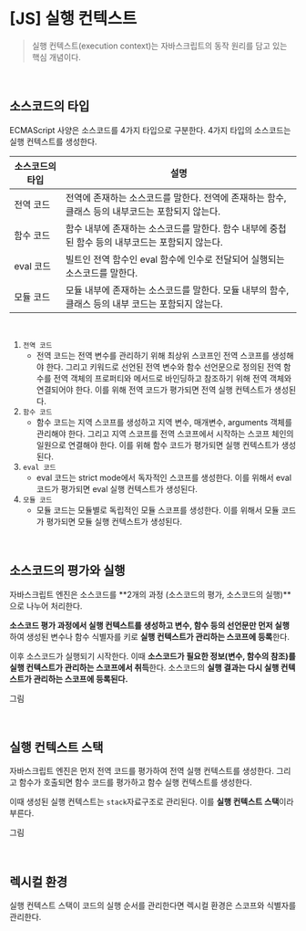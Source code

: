 # [JS] 실행 컨텍스트

> 실행 컨텍스트(execution context)는 자바스크립트의 동작 원리를 담고 있는 핵심 개념이다.

<br>

## 소스코드의 타입

ECMAScript 사양은 소스코드를 4가지 타입으로 구분한다. 4가지 타입의 소스코드는 실행 컨텍스트를 생성한다.

| 소스코드의 타입 | 설명                                                         |
| --------------- | ------------------------------------------------------------ |
| 전역 코드       | 전역에 존재하는 소스코드를 말한다. 전역에 존재하는 함수, 클래스 등의 내부코드는 포함되지 않는다. |
| 함수 코드       | 함수 내부에 존재하는 소스코드를 말한다. 함수 내부에 중첩된 함수 등의 내부코드는 포함되지 않는다. |
| eval 코드       | 빌트인 전역 함수인 eval 함수에 인수로 전달되어 실행되는 소스코드를 말한다. |
| 모듈 코드       | 모듈 내부에 존재하는 소스코드를 말한다. 모듈 내부의 함수, 클래스 등의 내부 코드는 포함되지 않는다. |

<br>

1. `전역 코드`
   - 전역 코드는 전역 변수를 관리하기 위해 최상위 스코프인 전역 스코프를 생성해야 한다. 그리고 키워드로 선언된 전역 변수와 함수 선언문으로 정의된 전역 함수를 전역 객체의 프로퍼티와 메서드로 바인딩하고 참조하기 위해 전역 객체와 연결되어야 한다. 이를 위해 전역 코드가 평가되면 전역 실행 컨텍스트가 생성된다.
2. `함수 코드`
   - 함수 코드는 지역 스코프를 생성하고 지역 변수, 매개변수, arguments 객체를 관리해야 한다. 그리고 지역 스코프를 전역 스코프에서 시작하는 스코프 체인의 일원으로 연결해야 한다. 이를 위해 함수 코드가 평가되면 실행 컨텍스트가 생성된다.
3. `eval 코드`
   - eval 코드는 strict mode에서 독자적인 스코프를 생성한다. 이를 위해서 eval 코드가 평가되면 eval 실행 컨텍스트가 생성된다.
4. `모듈 코드`
   - 모듈 코드는 모듈별로 독립적인 모듈 스코프를 생성한다. 이를 위해서 모듈 코드가 평가되면 모듈 실행 컨텍스트가 생성된다.

<br>

## 소스코드의 평가와 실행

자바스크립트 엔진은 소스코드를 **2개의 과정 (소스코드의 평가, 소스코드의 실행)**으로 나누어 처리한다.

**소스코드 평가 과정에서 실행 컨텍스트를 생성하고 변수, 함수 등의 선언문만 먼저 실행**하여 생성된 변수나 함수 식별자를 키로 **실행 컨텍스트가 관리하는 스코프에 등록**한다.

이후 소스코드가 실행되기 시작한다. 이때 **소스코드가 필요한 정보(변수, 함수의 참조)를 실행 컨텍스트가 관리하는 스코프에서 취득**한다. 소스코드의 **실행 결과는 다시 실행 컨텍스트가 관리하는 스코프에 등록된다.**

그림

<br>

## 실행 컨텍스트 스택

자바스크립트 엔진은 먼저 전역 코드를 평가하여 전역 실행 컨텍스트를 생성한다. 그리고 함수가 호출되면 함수 코드를 평가하고 함수 실행 컨텍스트를 생성한다.

이때 생성된 실행 컨텍스트는 `stack`자료구조로 관리된다. 이를 **실행 컨텍스트 스택**이라 부른다.

그림

<br>

## 렉시컬 환경

실행 컨텍스트 스택이 코드의 실행 순서를 관리한다면 렉시컬 환경은 스코프와 식별자를 관리한다.

